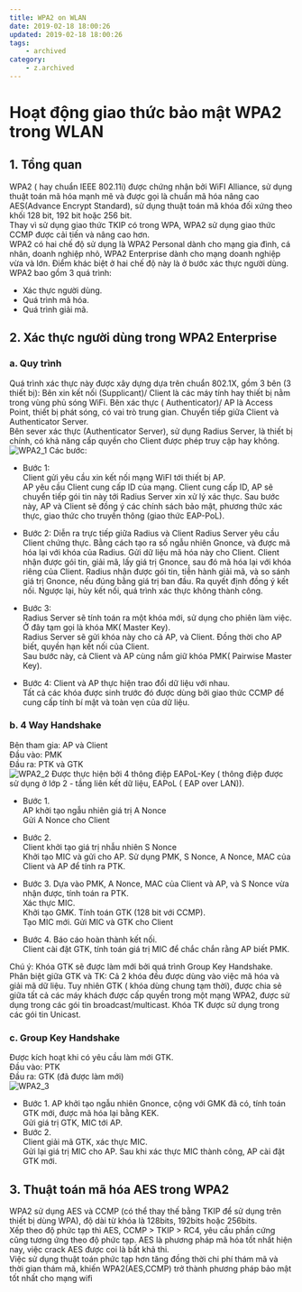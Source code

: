 ```yaml
---
title: WPA2 on WLAN
date: 2019-02-18 18:00:26
updated: 2019-02-18 18:00:26
tags:
    - archived
category: 
    - z.archived
---
```


# Hoạt động giao thức bảo mật WPA2 trong WLAN

## 1. Tổng quan

WPA2 ( hay chuẩn IEEE 802.11i) được chứng nhận bởi WiFI Alliance, sử dụng thuật toán mã hóa mạnh mẽ và được gọi là chuẩn
mã hóa nâng cao AES(Advance Encrypt Standard), sử dụng thuật toán mã khóa đối xứng theo khối 128 bit, 192 bit hoặc 256
bit.    
Thay vì sử dụng giao thức TKIP có trong WPA, WPA2 sử dụng giao thức CCMP được cải tiến và nâng cao hơn.     
WPA2 có hai chế độ sử dụng là WPA2 Personal dành cho mạng gia đình, cá nhân, doanh nghiệp nhỏ, WPA2 Enterprise dành cho
mạng doanh nghiệp vừa và lớn. Điểm khác biệt ở hai chế độ này là ở bước xác thực người dùng.    
WPA2 bao gồm 3 quá trình:

- Xác thực người dùng.
- Quá trình mã hóa.
- Quá trình giải mã.

## 2. Xác thực người dùng trong WPA2 Enterprise

### a. Quy trình

Quá trình xác thực này được xây dựng dựa trên chuẩn 802.1X, gồm 3 bên (3 thiết bị):
Bên xin kết nối (Supplicant)/ Client là các máy tính hay thiết bị nằm trong vùng phủ sóng WiFi. Bên xác thực (
Authenticator)/ AP là Access Point, thiết bị phát sóng, có vai trò trung gian. Chuyển tiếp giữa Client và Authenticator
Server.	    
Bên sever xác thực (Authenticator Server), sử dụng Radius Server, là thiết bị chính, có khả năng cấp quyền cho Client
được phép truy cập hay không.
![WPA2_1](https://i.imgur.com/yIczarL.png)
Các bước:

- Bước 1:     
  Client gửi yêu cầu xin kết nối mạng WiFI tới thiết bị AP.   
  AP yêu cầu Client cung cấp ID của mạng. Client cung cấp ID, AP sẽ chuyển tiếp gói tin này tới Radius Server xin xử lý
  xác thực. Sau bước này, AP và Client sẽ đồng ý các chính sách bảo mật, phương thức xác thực, giao thức cho truyền
  thông (giao thức EAP-PoL).

- Bước 2: Diễn ra trực tiếp giữa Radius và Client Radius Server yêu cầu Client chứng thực. Bằng cách tạo ra số ngẫu
  nhiên Gnonce, và được mã hóa lại với khóa của Radius. Gửi dữ liệu mã hóa này cho Client. Client nhận được gói tin,
  giải mã, lấy giá trị Gnonce, sau đó mã hóa lại với khóa riêng của Client. Radius nhận được gói tin, tiễn hành giải mã,
  và so sánh giá trị Gnonce, nếu đúng bằng giá trị ban đầu. Ra quyết định đồng ý kết nối. Ngược lại, hủy kết nối, quá
  trình xác thực không thành công.

- Bước 3:     
  Radius Server sẽ tính toán ra một khóa mới, sử dụng cho phiên làm việc. Ở đây tạm gọi là khóa MK( Master Key).  
  Radius Server sẽ gửi khóa này cho cả AP, và Client. Đồng thời cho AP biết, quyền hạn kết nối của Client.    
  Sau bước này, cả Client và AP cùng nắm giữ khóa PMK( Pairwise Master Key).

- Bước 4:
  Client và AP thực hiện trao đổi dữ liệu với nhau.   
  Tất cả các khóa được sinh trước đó được dùng bởi giao thức CCMP để cung cấp tính bí mật và toàn vẹn của dữ liệu.

### b. 4 Way Handshake

Bên tham gia: AP và Client  
Đầu vào: PMK        
Đầu ra: PTK và GTK      
![WPA2_2](https://i.imgur.com/8SRLlqt.png)
Được thực hiện bởi 4 thông điệp EAPoL-Key ( thông điệp được sử dụng ở lớp 2 - tầng liên kết dữ liệu, EAPoL ( EAP over
LAN)).

- Bước 1.     
  AP khởi tạo ngẫu nhiên giá trị A Nonce  
  Gửi A Nonce cho Client

- Bước 2.     
  Client khởi tạo giá trị nhẫu nhiên S Nonce  
  Khởi tạo MIC và gửi cho AP. Sử dụng PMK, S Nonce, A Nonce, MAC của Client và AP để tính ra PTK.

- Bước 3. Dựa vào PMK, A Nonce, MAC của Client và AP, và S Nonce vừa nhận được, tính toán ra PTK.     
  Xác thực MIC.   
  Khởi tạo GMK. Tính toán GTK (128 bit với CCMP).     
  Tạo MIC mới. Gửi MIC và GTK cho Client

- Bước 4. Báo cáo hoàn thành kết nối.     
  Client cài đặt GTK, tính toán giá trị MIC để chắc chắn rằng AP biết PMK.

Chú ý: Khóa GTK sẽ được làm mới bởi quá trình Group Key Handshake. Phân biệt giữa GTK và TK:
Cả 2 khóa đều được dùng vào việc mã hóa và giải mã dữ liệu. Tuy nhiên GTK ( khóa dùng chung tạm thời), được chia sẻ giữa
tất cả các máy khách được cấp quyền trong một mạng WPA2, được sử dụng trong các gói tin broadcast/multicast. Khóa TK
được sử dụng trong các gói tin Unicast.

### c. Group Key Handshake

Được kích hoạt khi có yêu cầu làm mới GTK.  
Đầu vào: PTK    
Đầu ra: GTK (đã được làm mới)   
![WPA2_3](https://i.imgur.com/t2kn8PI.png)

- Bước 1. AP khởi tạo ngẫu nhiên Gnonce, cộng với GMK đã có, tính toán GTK mới, được mã hóa lại bằng KEK.     
  Gửi giá trị GTK, MIC tới AP.
- Bước 2.     
  Client giải mã GTK, xác thực MIC.   
  Gửi lại giá trị MIC cho AP. Sau khi xác thực MIC thành công, AP cài đặt GTK mới.

## 3. Thuật toán mã hóa AES trong WPA2

WPA2 sử dụng AES và CCMP (có thể thay thế bằng TKIP để sử dụng trên thiết bị dùng WPA), độ dài từ khóa là 128bits,
192bits hoặc 256bits.   
Xếp theo độ phức tạp thì AES, CCMP > TKIP > RC4, yêu cầu phần cứng cũng tương ứng theo độ phức tạp. AES là phương pháp
mã hóa tốt nhất hiện nay, việc crack AES được coi là bất khả thi.    
Việc sử dụng thuật toán phức tạp hơn tăng đồng thời chi phí thám mã và thời gian thám mã, khiến WPA2(AES,CCMP) trở thành
phương pháp bảo mật tốt nhất cho mạng wifi 
